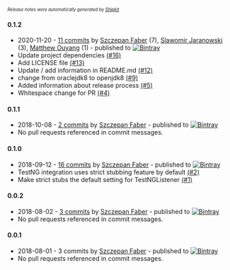 <sup><sup>*Release notes were automatically generated by [Shipkit](http://shipkit.org/)*</sup></sup>

#### 0.1.2
 - 2020-11-20 - [11 commits](https://github.com/mockito/mockito-testng/compare/v0.1.1...v0.1.2) by [Szczepan Faber](https://github.com/mockitoguy) (7), [Slawomir Jaranowski](https://github.com/slawekjaranowski) (3), [Matthew Ouyang](https://github.com/mouyang) (1) - published to [![Bintray](https://img.shields.io/badge/Bintray-0.1.2-green.svg)](https://bintray.com/mockito/maven/mockito-testng/0.1.2)
 - Update project dependencies [(#16)](https://github.com/mockito/mockito-testng/pull/16)
 - Add LICENSE file [(#13)](https://github.com/mockito/mockito-testng/pull/13)
 - Update / add information in README.md [(#12)](https://github.com/mockito/mockito-testng/pull/12)
 - change from oraclejdk8 to openjdk8 [(#9)](https://github.com/mockito/mockito-testng/pull/9)
 - Added information about release process [(#5)](https://github.com/mockito/mockito-testng/pull/5)
 - Whitespace change for PR [(#4)](https://github.com/mockito/mockito-testng/pull/4)

#### 0.1.1
 - 2018-10-08 - [2 commits](https://github.com/mockito/mockito-testng/compare/v0.1.0...v0.1.1) by [Szczepan Faber](https://github.com/mockitoguy) - published to [![Bintray](https://img.shields.io/badge/Bintray-0.1.1-green.svg)](https://bintray.com/mockito/maven/mockito-testng/0.1.1)
 - No pull requests referenced in commit messages.

#### 0.1.0
 - 2018-09-12 - [16 commits](https://github.com/mockito/mockito-testng/compare/v0.0.2...v0.1.0) by [Szczepan Faber](https://github.com/mockitoguy) - published to [![Bintray](https://img.shields.io/badge/Bintray-0.1.0-green.svg)](https://bintray.com/mockito/maven/mockito-testng/0.1.0)
 - TestNG integration uses strict stubbing feature by default [(#2)](https://github.com/mockito/mockito-testng/pull/2)
 - Make strict stubs the default setting for TestNGListener [(#1)](https://github.com/mockito/mockito-testng/issues/1)

#### 0.0.2
 - 2018-08-02 - [3 commits](https://github.com/mockito/mockito-testng/compare/v0.0.1...v0.0.2) by [Szczepan Faber](https://github.com/mockitoguy) - published to [![Bintray](https://img.shields.io/badge/Bintray-0.0.2-green.svg)](https://bintray.com/mockito/maven/mockito-testng/0.0.2)
 - No pull requests referenced in commit messages.

#### 0.0.1
 - 2018-08-01 - 3 commits by [Szczepan Faber](https://github.com/mockitoguy) - published to [![Bintray](https://img.shields.io/badge/Bintray-0.0.1-green.svg)](https://bintray.com/mockito/maven/mockito-testng/0.0.1)
 - No pull requests referenced in commit messages.

